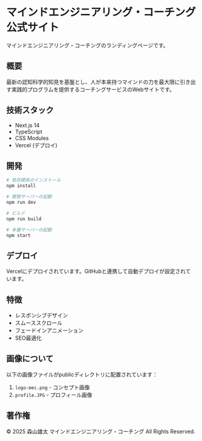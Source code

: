 # マインドエンジニアリング・コーチング公式サイト

マインドエンジニアリング・コーチングのランディングページです。

## 概要

最新の認知科学的知見を基盤とし、人が本来持つマインドの力を最大限に引き出す実践的プログラムを提供するコーチングサービスのWebサイトです。

## 技術スタック

- Next.js 14
- TypeScript
- CSS Modules
- Vercel (デプロイ)

## 開発

```bash
# 依存関係のインストール
npm install

# 開発サーバーの起動
npm run dev

# ビルド
npm run build

# 本番サーバーの起動
npm start
```

## デプロイ

Vercelにデプロイされています。GitHubと連携して自動デプロイが設定されています。

## 特徴

- レスポンシブデザイン
- スムーススクロール
- フェードインアニメーション
- SEO最適化

## 画像について

以下の画像ファイルがpublicディレクトリに配置されています：
1. `logo-mec.png` - コンセプト画像
2. `profile.JPG` - プロフィール画像

## 著作権

© 2025 森山雄太 マインドエンジニアリング・コーチング All Rights Reserved.
